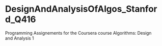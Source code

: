 # DesignAndAnalysisOfAlgos_Stanford_Q416
Programming Assignements for the Coursera course Algorithms: Design and Analysis 1
